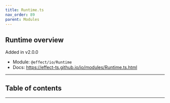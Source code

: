 ```yaml
---
title: Runtime.ts
nav_order: 89
parent: Modules
---
```


## Runtime overview

Added in v2.0.0

- Module: `@effect/io/Runtime`
- Docs: https://effect-ts.github.io/io/modules/Runtime.ts.html

---

<h2 class="text-delta">Table of contents</h2>

---
